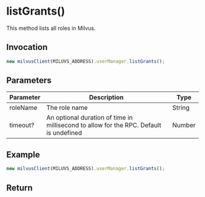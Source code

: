 # listGrants()

This method lists all roles in Milvus.

## Invocation

```javascript
new milvusClient(MILUVS_ADDRESS).userManager.listGrants();
```

## Parameters

| Parameter | Description                                                                            | Type   |
| --------- | -------------------------------------------------------------------------------------- | ------ |
| roleName  | The role name                                                                          | String |
| timeout?  | An optional duration of time in millisecond to allow for the RPC. Default is undefined | Number |

## Example

```javascript
new milvusClient(MILUVS_ADDRESS).userManager.listGrants();
```

## Return
